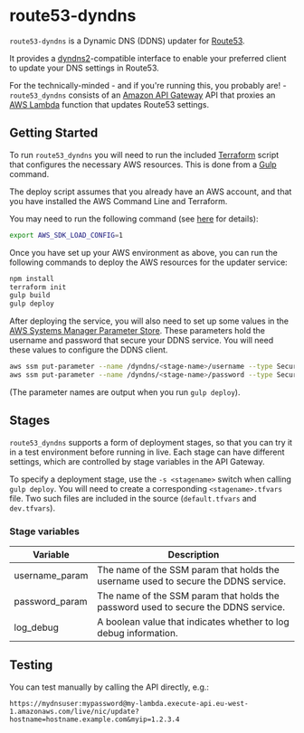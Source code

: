 # route53-dyndns

`route53-dyndns` is a Dynamic DNS (DDNS) updater for [Route53](https://aws.amazon.com/route53/).

It provides a [dyndns2](https://help.dyn.com/remote-access-api/)-compatible interface to enable your preferred client to update your DNS settings in Route53.

For the technically-minded - and if you're running this, you probably are! - `route53_dyndns` consists of an [Amazon API Gateway](https://aws.amazon.com/api-gateway/) API that proxies an [AWS Lambda](https://aws.amazon.com/lambda/) function that updates Route53 settings.

## Getting Started

To run `route53_dyndns` you will need to run the included [Terraform](https://www.terraform.io/) script that configures the necessary AWS resources. This is done from a [Gulp](https://gulpjs.com/) command.

The deploy script assumes that you already have an AWS account, and that you have installed the AWS Command Line and Terraform.

You may need to run the following command (see [here](https://stackoverflow.com/a/46250457/260213) for details):

```bash
export AWS_SDK_LOAD_CONFIG=1
```

Once you have set up your AWS environment as above, you can run the following commands to deploy the AWS resources for the updater service:

```bash
npm install
terraform init
gulp build
gulp deploy
```

After deploying the service, you will also need to set up some values in the [AWS Systems Manager Parameter Store](https://docs.aws.amazon.com/systems-manager/latest/userguide/systems-manager-paramstore.html). These parameters hold the username and password that secure your DDNS service. You will need these values to configure the DDNS client.

```bash
aws ssm put-parameter --name /dyndns/<stage-name>/username --type SecureString --value <my-dns-username>
aws ssm put-parameter --name /dyndns/<stage-name>/password --type SecureString --value <my-dns-password>
```

(The parameter names are output when you run `gulp deploy`).

## Stages

`route53_dyndns` supports a form of deployment stages, so that you can try it in a test environment before running in live. Each stage can have different settings, which are controlled by stage variables in the API Gateway.

To specify a deployment stage, use the `-s <stagename>` switch when calling `gulp deploy`. You will need to create a corresponding `<stagename>.tfvars` file. Two such files are included in the source (`default.tfvars` and `dev.tfvars`).

### Stage variables

| Variable | Description |
|----------|-------------|
| username_param | The name of the SSM param that holds the username used to secure the DDNS service.|
| password_param | The name of the SSM param that holds the password used to secure the DDNS service.|
| log_debug | A boolean value that indicates whether to log debug information. |

## Testing

You can test manually by calling the API directly, e.g.:

```text
https://mydnsuser:mypassword@my-lambda.execute-api.eu-west-1.amazonaws.com/live/nic/update?hostname=hostname.example.com&myip=1.2.3.4
```
